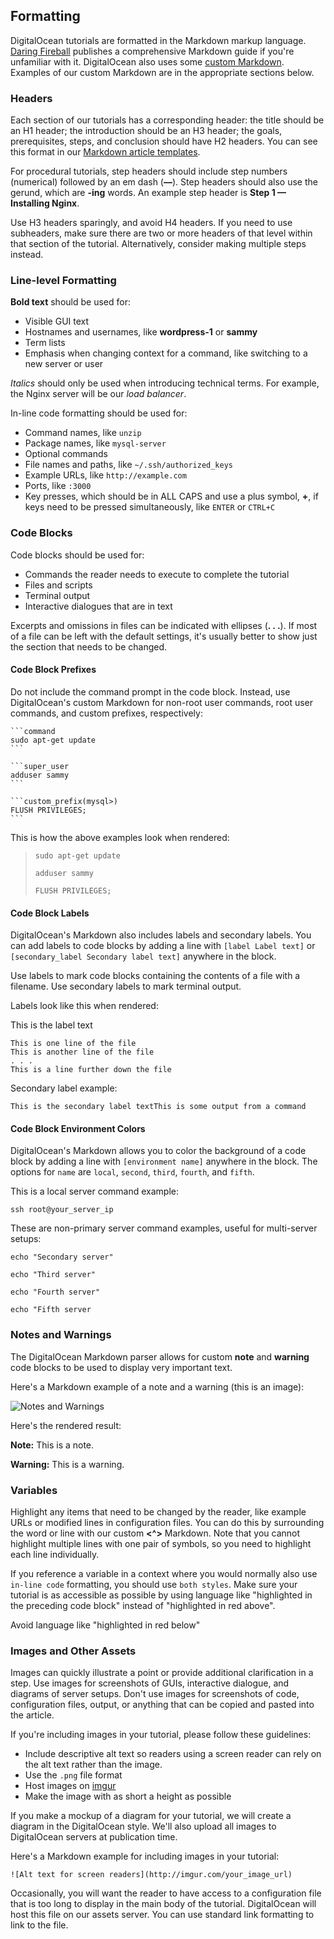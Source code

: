 ## Formatting

DigitalOcean tutorials are formatted in the Markdown markup language. [Daring Fireball](http://daringfireball.net/projects/markdown/syntax) publishes a comprehensive Markdown guide if you're unfamiliar with it. DigitalOcean also uses some [custom Markdown](https://www.digitalocean.com/community/markdown). Examples of our custom Markdown are in the appropriate sections below.

### Headers

Each section of our tutorials has a corresponding header: the title should be an H1 header; the introduction should be an H3 header; the goals, prerequisites, steps, and conclusion should have H2 headers. You can see this format in our [Markdown article templates](https://github.com/do-community/do-article-templates).

For procedural tutorials, step headers should include step numbers (numerical) followed by an em dash (**—**). Step headers should also use the gerund, which are **-ing** words. An example step header is **Step 1 — Installing Nginx**.

Use H3 headers sparingly, and avoid H4 headers. If you need to use subheaders, make sure there are two or more headers of that level within that section of the tutorial. Alternatively, consider making multiple steps instead.

### Line-level Formatting

**Bold text** should be used for:

- Visible GUI text
- Hostnames and usernames, like **wordpress-1** or **sammy**
- Term lists
- Emphasis when changing context for a command, like switching to a new server or user

*Italics* should only be used when introducing technical terms. For example, the Nginx server will be our *load balancer*.

In-line code formatting should be used for:

- Command names, like `unzip`
- Package names, like `mysql-server`
- Optional commands
- File names and paths, like `~/.ssh/authorized_keys`
- Example URLs, like `http://example.com`
- Ports, like `:3000`
- Key presses, which should be in ALL CAPS and use a plus symbol, **+**, if keys need to be pressed simultaneously, like `ENTER` or `CTRL+C`

### Code Blocks

Code blocks should be used for:

- Commands the reader needs to execute to complete the tutorial
- Files and scripts
- Terminal output
- Interactive dialogues that are in text

Excerpts and omissions in files can be indicated with ellipses (**. . .**). If most of a file can be left with the default settings, it's usually better to show just the section that needs to be changed.

#### Code Block Prefixes

Do not include the command prompt in the code block. Instead, use DigitalOcean's custom Markdown for non-root user commands, root user commands, and custom prefixes, respectively:

```
​```command
sudo apt-get update
​```

​```super_user
adduser sammy
​```

​```custom_prefix(mysql>)
FLUSH PRIVILEGES;
​```

```

This is how the above examples look when rendered:

> ```
> sudo apt-get update
> ```
>
> ```
> adduser sammy
> ```
>
> ```
> FLUSH PRIVILEGES;
> ```

#### Code Block Labels

DigitalOcean's Markdown also includes labels and secondary labels. You can add labels to code blocks by adding a line with `[label Label text]` or `[secondary_label Secondary label text]` anywhere in the block.

Use labels to mark code blocks containing the contents of a file with a filename. Use secondary labels to mark terminal output.

Labels look like this when rendered:

This is the label text

```
This is one line of the file
This is another line of the file
. . .
This is a line further down the file

```

Secondary label example:

```
This is the secondary label textThis is some output from a command

```

#### Code Block Environment Colors

DigitalOcean's Markdown allows you to color the background of a code block by adding a line with `[environment name]` anywhere in the block. The options for `name` are `local`, `second`, `third`, `fourth`, and `fifth`.

This is a local server command example:

```
ssh root@your_server_ip

```

These are non-primary server command examples, useful for multi-server setups:

```
echo "Secondary server"

```

```
echo "Third server"

```

```
echo "Fourth server"

```

```
echo "Fifth server

```

### Notes and Warnings

The DigitalOcean Markdown parser allows for custom **note** and **warning** code blocks to be used to display very important text.

Here's a Markdown example of a note and a warning (this is an image):

![Notes and Warnings](https://assets.digitalocean.com/articles/do_formatting/note_warning.png)

Here's the rendered result:

**Note:** This is a note.

**Warning:** This is a warning.

### Variables

Highlight any items that need to be changed by the reader, like example URLs or modified lines in configuration files. You can do this by surrounding the word or line with our custom **<^>** Markdown. Note that you cannot highlight multiple lines with one pair of symbols, so you need to highlight each line individually.

If you reference a variable in a context where you would normally also use `in-line code` formatting, you should use `both styles`. Make sure your tutorial is as accessible as possible by using language like "highlighted in the preceding code block" instead of "highlighted in red above".

Avoid language like "highlighted in red below"

### Images and Other Assets

Images can quickly illustrate a point or provide additional clarification in a step. Use images for screenshots of GUIs, interactive dialogue, and diagrams of server setups. Don't use images for screenshots of code, configuration files, output, or anything that can be copied and pasted into the article.

If you're including images in your tutorial, please follow these guidelines:

- Include descriptive alt text so readers using a screen reader can rely on the alt text rather than the image.
- Use the `.png` file format
- Host images on [imgur](http://imgur.com/)
- Make the image with as short a height as possible

If you make a mockup of a diagram for your tutorial, we will create a diagram in the DigitalOcean style. We'll also upload all images to DigitalOcean servers at publication time.

Here's a Markdown example for including images in your tutorial:

```
![Alt text for screen readers](http://imgur.com/your_image_url)
```

Occasionally, you will want the reader to have access to a configuration file that is too long to display in the main body of the tutorial. DigitalOcean will host this file on our assets server. You can use standard link formatting to link to the file.
